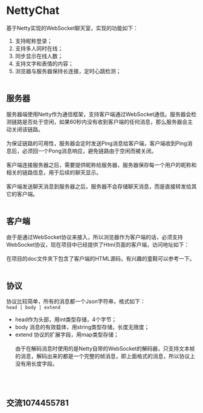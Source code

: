 # NettyChat
基于Netty实现的WebSocket聊天室，实现的功能如下：
<br>
1. 支持昵称登录；<br>
2. 支持多人同时在线；<br>
3. 同步显示在线人数；<br>
4. 支持文字和表情的内容；<br>
5. 浏览器与服务器保持长连接，定时心跳检测；
<br><br>
## 服务器
服务器端使用Netty作为通信框架，支持客户端通过WebSocket通信。服务器会检测链路是否处于空闲，如果60秒内没有收到客户端的任何消息，那么服务器会主动关闭该链路。<br><br>
为保证链路的可用性，服务器会定时发送Ping消息给客户端，客户端收到Ping消息后，必须回一个Pong消息响应，避免链路由于空闲而被关闭。<br><br>
客户端连接服务器之后，需要提供昵称给服务器，服务器保存每一个用户的昵称和相关的链路信息，用于后续的聊天显示。<br><br>
客户端发送聊天消息到服务器之后，服务器不会存储聊天消息，而是直接转发给其它的客户端。
<br><br>
## 客户端
由于是通过WebSocket协议来接入，所以浏览器作为客户端的话，必须支持WebSocket协议，现在项目中已经提供了Html页面的客户端，访问地址如下：<br>
<br>
在项目的doc文件夹下包含了客户端的HTML源码，有兴趣的童鞋可以参考一下。
<br>
<br>
## 协议
协议比较简单，所有的消息都一个Json字符串，格式如下：<br>
`head | body | extend`<br>

* head作为头部，用int类型存储，4个字节；
* body 消息的有效载体，用string类型存储，长度无限度；
* extend 协议的扩展字段，用map类型存储；
<br><br>
由于在解码消息时使用的是Netty自带的WebSocket的解码器，只支持文本帧的消息，解码出来的都是一个完整的帧消息，即上面格式的消息，所以协议上没有用长度字段。

<br><br>
## 交流1074455781
<br>
<br>
<br>

 
